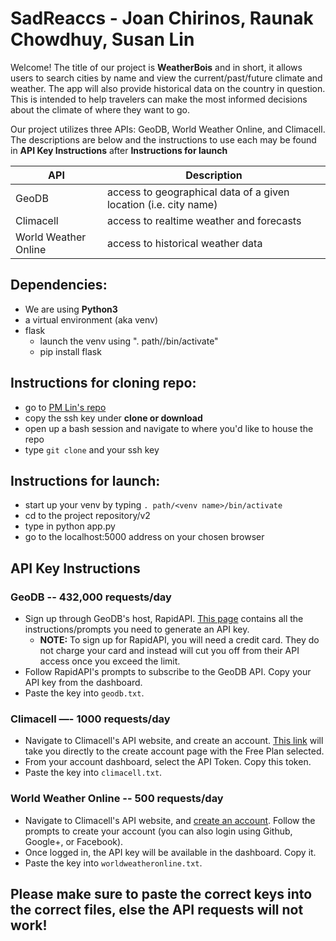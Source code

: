 # SadReaccs - Joan Chirinos, Raunak Chowdhuy, Susan Lin

Welcome! The title of our project is **WeatherBois** and in short, it allows users to search cities by name and view the current/past/future climate and weather. The app will also provide historical data on the country in question. This is intended to help travelers can make the most informed decisions about the climate of where they want to go.

Our project utilizes three APIs: GeoDB, World Weather Online, and Climacell. The descriptions are below and the instructions to use each may be found in **API Key Instructions** after **Instructions for launch**

API | Description
--- | ---
GeoDB | access to geographical data of a given location (i.e. city name)
Climacell | access to realtime weather and forecasts
World Weather Online | access to historical weather data

## Dependencies:
- We are using **Python3**
- a virtual environment (aka venv)
- flask
   - launch the venv using ". path/<venv name>/bin/activate"
   - pip install flask

## Instructions for cloning repo:
- go to [PM Lin's repo](https://github.com/slin15/SadReaccs)
- copy the ssh key under **clone or download**
- open up a bash session and navigate to where you'd like to house the repo
- type `git clone` and your ssh key

## Instructions for launch:
- start up your venv by typing `. path/<venv name>/bin/activate`
- cd to the project repository/v2
- type in python app.py
- go to the localhost:5000 address on your chosen browser

## API Key Instructions

### GeoDB -- 432,000 requests/day
- Sign up through GeoDB's host, RapidAPI. [This page](http://geodb-cities-api.wirefreethought.com/docs/guides/getting-started/test-drive) contains all the instructions/prompts you need to generate an API key.
  - **NOTE:** To sign up for RapidAPI, you will need a credit card. They do not charge your card and instead will cut you off from their API access once you exceed the limit.
- Follow RapidAPI's prompts to subscribe to the GeoDB API. Copy your API key from the dashboard.
- Paste the key into `geodb.txt`.

### Climacell —- 1000 requests/day
- Navigate to Climacell's API website, and create an account. [This link](https://developer.climacell.co/signup?accountType=basic&planType=free&price=free) will take you directly to the create account page with the Free Plan selected.
- From your account dashboard, select the API Token. Copy this token.
- Paste the key into `climacell.txt`.

### World Weather Online -- 500 requests/day
- Navigate to Climacell's API website, and [create an account](https://www.worldweatheronline.com/developer/api/docs/). Follow the prompts to create your account (you can also login using Github, Google+, or Facebook).
- Once logged in, the API key will be available in the dashboard. Copy it.
- Paste the key into `worldweatheronline.txt`.

## Please make sure to paste the correct keys into the correct files, else the API requests will not work!
